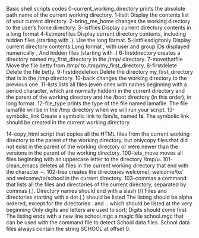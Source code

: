 Basic shell scripts codes
0-current_working_directory        prints the absolute path name of the current working directory.
1-listit                           Display the contents list of your current directory.
2-bring_me_home                    changes the working directory to the user’s home directory.
3-listfiles                        Display current directory contents in a long format
4-listmorefiles                    Display current directory contents, including hidden files (starting with .). Use the long format.
5-listfilesdigitonly               Display current directory contents.Long format , with user and group IDs displayed numerically , And hidden files (starting with .)
6-firstdirectory                   creates a directory named my_first_directory in the /tmp/ directory.
7-movethatfile                     Move the file betty from /tmp/ to /tmp/my_first_directory.
8-firstdelete                      Delete the file betty.
9-firstdirdeletion                 Delete the directory my_first_directory that is in the /tmp directory.
10-back                            changes the working directory to the previous one.
11-lists                           lists all files (even ones with names beginning with a period character, which are normally hidden) in the current directory and                                          the parent of the working directory and the /boot directory (in this order), in long format.
12-file_type                       prints the type of the file named iamafile. The file iamafile will be in the /tmp directory when we will run your script.
13-symbolic_link                   Create a symbolic link to /bin/ls, named __ls__. The symbolic link should be created in the current working directory.

14-copy_html                       script that copies all the HTML files from the current working directory to the parent of the working directory,
                                   but onlycopy files that did not exist in the parent of the working directory or were newer than the versions in the parent of the                                        working directory.
100-lets_move                      moves all files beginning with an uppercase letter to the directory /tmp/u.
101-clean_emacs                    deletes all files in the current working directory that end with the character ~.
102-tree                           creates the directories welcome/, welcome/to/ and welcome/to/school in the current directory.
103-commas                         a command that lists all the files and directories of the current directory, separated by commas (,).
                                   Directory names should end with a slash (/)
                                   Files and directories starting with a dot (.) should be listed
                                   The listing should be alpha ordered, except for the directories . and .. which should be listed at the very beginning
                                   Only digits and letters are used to sort; Digits should come first
                                   The listing ends with a new line
school.mgc                         a magic file school.mgc that can be used with the command file to detect School data files. School data files always contain the                                          string SCHOOL at offset 0.                                   
